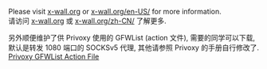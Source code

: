 Please visit [x-wall.org](http://x-wall.org) or [x-wall.org/en-US/](http://x-wall.org/en-US/) for more information.  
请访问 [x-wall.org](http://x-wall.org) 或 [x-wall.org/zh-CN/](http://x-wall.org/zh-CN/) 了解更多.

另外顺便维护了供 Privoxy 使用的 GFWList (action 文件), 需要的同学可以下载, 默认是转发 1080 端口的 SOCKSv5 代理, 其他请参照 Privoxy 的手册自行修改了.
[Privoxy GFWList Action File](https://raw.github.com/vilic/x-wall/master/rules/gfwlist.action)